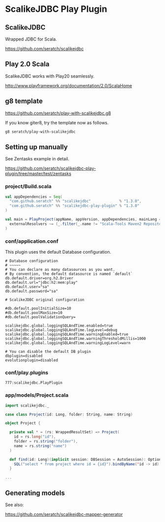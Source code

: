 # ScalikeJDBC Play Plugin

## ScalikeJDBC

Wrapped JDBC for Scala.

https://github.com/seratch/scalikejdbc


## Play 2.0 Scala

ScalikeJDBC works with Play20 seamlessly.

http://www.playframework.org/documentation/2.0/ScalaHome


## g8 template

https://github.com/seratch/play-with-scalikejdbc.g8

If you know giter8, try the template now as follows.

```sh
g8 seratch/play-with-scalikejdbc
```


## Setting up manually

See Zentasks example in detail.

https://github.com/seratch/scalikejdbc-play-plugin/tree/master/test/zentasks

### project/Build.scala

```scala
val appDependencies = Seq(
  "com.github.seratch" %% "scalikejdbc"             % "1.3.0",
  "com.github.seratch" %% "scalikejdbc-play-plugin" % "1.3.0"
)

val main = PlayProject(appName, appVersion, appDependencies, mainLang = SCALA).settings(
  externalResolvers ~= (_.filter(_.name != "Scala-Tools Maven2 Repository"))
)
```

### conf/application.conf

This plugin uses the default Database configuration.

```
# Database configuration
# ~~~~~ 
# You can declare as many datasources as you want.
# By convention, the default datasource is named `default`
db.default.driver=org.h2.Driver
db.default.url="jdbc:h2:mem:play"
db.default.user="sa"
db.default.password="sa"

# ScalikeJDBC original configuration

#db.default.poolInitialSize=10
#db.default.poolMaxSize=10
#db.default.poolValidationQuery=

scalikejdbc.global.loggingSQLAndTime.enabled=true
scalikejdbc.global.loggingSQLAndTime.logLevel=debug
scalikejdbc.global.loggingSQLAndTime.warningEnabled=true
scalikejdbc.global.loggingSQLAndTime.warningThresholdMillis=1000
scalikejdbc.global.loggingSQLAndTime.warningLogLevel=warn

# You can disable the default DB plugin
dbplugin=disabled
evolutionplugin=disabled
```

### conf/play.plugins

```
777:scalikejdbc.PlayPlugin
```

### app/models/Project.scala

```scala
import scalikejdbc._

case class Project(id: Long, folder: String, name: String)

object Project {

  private val * = (rs: WrappedResultSet) => Project(
    id = rs.long("id"), 
    folder = rs.string("folder"), 
    name = rs.string("name")
  )

  def find(id: Long)(implicit session: DBSession = AutoSession): Option[Project] = {
    SQL("select * from project where id = {id}").bindByName('id -> id).map(*).single.apply()
  }

...
```

## Generating models

See also:

https://github.com/seratch/scalikejdbc-mapper-generator


